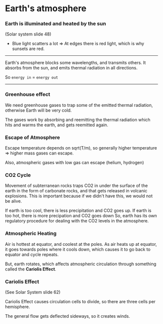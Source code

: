 # Earth's atmosphere

### Earth is illuminated and heated by the sun
(Solar system slide 48)

- Blue light scatters a lot => At edges there is red light, which is why sunsets are red.

----

Earth's atmosphere blocks some wavelengths, and transmits others.
It absorbs from the sun, and emits thermal radiation in all directions.

So `energy in` = `energy out`

----

### Greenhouse effect

We need greenhouse gases to trap some of the emitted thermal radiation, otherwise Earth will be very cold.

The gases work by absorbing and reemitting the thermal radiation which hits and warms the earth, and gets reemitted again.

### Escape of Atmosphere

Escape temperature depends on sqrt(T/m), so generally higher temperature => higher mass gases can escape.

Also, atmospheric gases with low gas can escape (helium, hydrogen)

### CO2 Cycle

Movement of subterranean rocks traps CO2 in under the surface of the earth in the form of carbonate rocks, and that gets released in volcanic explosions. This is important because if we didn't have this, we would not be alive.

If earth is too cool, there is less precipitation and CO2 goes up.
If earth is too hot,  there is more precipation and CO2 goes down
So, earth has its own regulatory procedure for dealing with the CO2 levels in the atmosphere.

### Atmospheric Heating

Air is hottest at equator, and coolest at the poles. As air heats up at equator, it goes towards poles where it cools down, which causes it to go back to equator and cycle repeats.

But, earth rotates, which affects atmospheric circulation through something called the __Cariolis Effect__.

### Cariolis Effect

(See Solar System slide 62)

Cariolis Effect causes circulation cells to divide, so there are three cells per hemisphere.

The general flow gets deflected sideways, so it creates winds.
